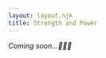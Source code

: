 ```yaml
---
layout: layout.njk
title: Strength and Power
---
```

<div class="animate">

*Coming soon...🏋🏾‍♀️*

</div>